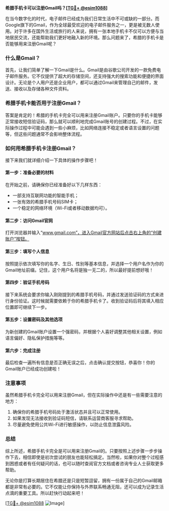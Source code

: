 **希腊手机卡可以注册Gmail吗？[[TG💪+ @esim1088](https://t.me/s/esim1088)]**

在当今数字化的时代，电子邮件已经成为我们日常生活中不可或缺的一部分。而Google旗下的Gmail，作为全球最受欢迎的电子邮件服务之一，更是被无数人使用。对于许多在国外生活或旅行的人来说，拥有一张本地手机卡不仅可以方便与当地居民交流，还能帮助我们更好地融入新的环境。那么问题来了，希腊的手机卡是否能够用来注册Gmail呢？

### 什么是Gmail？

首先，让我们简单了解一下Gmail是什么。Gmail是由谷歌公司开发的一款免费电子邮件服务。它不仅提供了超大的存储空间，还支持强大的搜索功能和便捷的界面设计。无论是个人用户还是企业用户，都可以通过Gmail来管理自己的邮件，发送、接收以及存储各种文件资料。

### 希腊手机卡能否用于注册Gmail？

答案是肯定的！希腊的手机卡完全可以用来注册Gmail账户。只要你的手机卡能够正常接收短信验证码，那么就可以顺利地完成Gmail账号的创建过程。不过，在实际操作过程中可能会遇到一些小麻烦，比如网络连接不稳定或者语言设置的问题等，但这些问题通常不会影响整体流程。

### 如何用希腊手机卡注册Gmail？

接下来我们就详细介绍一下具体的操作步骤吧！

#### 第一步：准备必要的材料

在开始之前，请确保你已经准备好以下几样东西：
- 一部支持互联网功能的智能手机；
- 一张有效的希腊手机号码SIM卡；
- 一个稳定的网络环境（Wi-Fi或者移动数据均可）。

#### 第二步：访问Gmail官网

打开浏览器并输入“www.gmail.com”，进入Gmail官方网站后点击右上角的“创建账户”按钮。

#### 第三步：填写个人信息

按照提示依次填写你的名字、生日、性别等基本信息，并选择一个用户名作为你的Gmail地址前缀。记住，这个用户名将是独一无二的，所以最好提前想好哦！

#### 第四步：验证手机号码

接下来系统会要求你输入刚刚提到的希腊手机号码，并通过发送验证码的方式来进行身份验证。这时候就需要依赖于你的希腊手机卡了。收到验证码后将其填入相应位置即可继续下一步。

#### 第五步：设置密码及其他选项

为新创建的Gmail账户设置一个强密码，并根据个人喜好调整其他相关设置，例如语言偏好、隐私保护措施等等。

#### 第六步：完成注册

最后检查一遍所有信息是否正确无误之后，点击确认提交按钮，恭喜你！你的Gmail账户已经成功创建啦！

### 注意事项

虽然希腊手机卡完全可以用来注册Gmail，但在实际操作中还是有一些需要注意的地方：
1. 确保你的希腊手机号码处于激活状态并且可以正常使用。
2. 如果发现无法接收到验证码短信，请联系运营商客服寻求帮助。
3. 尽量避免使用公共Wi-Fi进行敏感操作，以防止信息泄露风险。

### 总结

综上所述，希腊手机卡完全是可以用来注册Gmail的。只要按照上述步骤一步步操作下去，相信即使是初次尝试的朋友也能轻松搞定。当然啦，如果你对整个过程感到困惑或者有任何疑问的话，也可以随时查阅官方文档或者咨询专业人士获取更多帮助。

无论你是打算长期居住在希腊还是只是短暂逗留，拥有一份属于自己的Gmail邮箱都是非常有必要的。它不仅能让你保持与外界联系畅通无阻，还可以成为记录生活点滴的重要工具。所以赶快行动起来吧！

[[TG💪+ @esim1088](https://t.me/s/esim1088) ![Image](https://i.postimg.cc/4NQfJmqS/Snipaste-2025-05-13-00-14-12.png)]